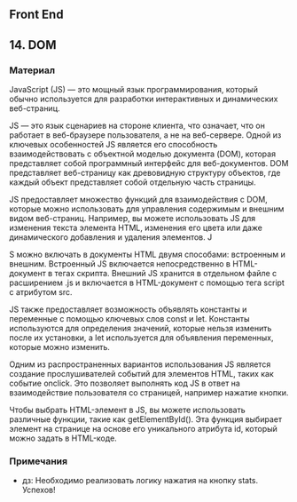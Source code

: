 ## Front End
## 14. DOM

### Материал
JavaScript (JS) — это мощный язык программирования, который обычно используется для разработки интерактивных и динамических веб-страниц. 

JS — это язык сценариев на стороне клиента, что означает, что он работает в веб-браузере пользователя, а не на веб-сервере. Одной из ключевых особенностей JS является его способность взаимодействовать с объектной моделью документа (DOM), которая представляет собой программный интерфейс для веб-документов. DOM представляет веб-страницу как древовидную структуру объектов, где каждый объект представляет собой отдельную часть страницы. 

JS предоставляет множество функций для взаимодействия с DOM, которые можно использовать для управления содержимым и внешним видом веб-страниц. Например, вы можете использовать JS для изменения текста элемента HTML, изменения его цвета или даже динамического добавления и удаления элементов. J

S можно включать в документы HTML двумя способами: встроенным и внешним. Встроенный JS включается непосредственно в HTML-документ в тегах скрипта. Внешний JS хранится в отдельном файле с расширением .js и включается в HTML-документ с помощью тега script с атрибутом src. 

JS также предоставляет возможность объявлять константы и переменные с помощью ключевых слов const и let. Константы используются для определения значений, которые нельзя изменить после их установки, а let используется для объявления переменных, которые можно изменить. 

Одним из распространенных вариантов использования JS является создание прослушивателей событий для элементов HTML, таких как событие onclick. Это позволяет выполнять код JS в ответ на взаимодействие пользователя со страницей, например нажатие кнопки. 

Чтобы выбрать HTML-элемент в JS, вы можете использовать различные функции, такие как getElementById(). Эта функция выбирает элемент на странице на основе его уникального атрибута id, который можно задать в HTML-коде.

### Примечания
* дз: Необходимо реализовать логику нажатия на кнопку stats. Успехов!